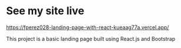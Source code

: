# See my site live
https://fperez028-landing-page-with-react-kueaag77a.vercel.app/<br>

This project is a basic landing page built using React.js and Bootstrap
